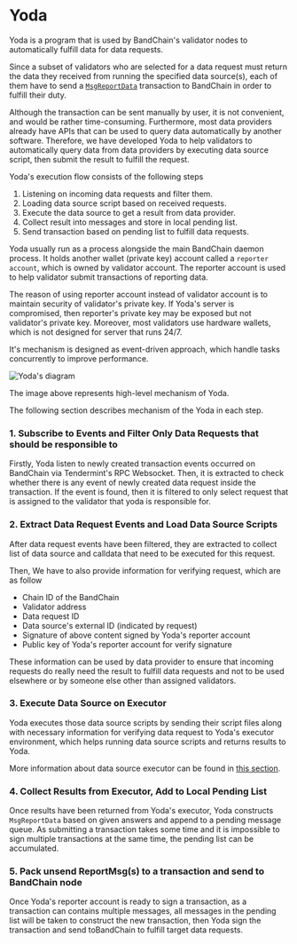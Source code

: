 # Yoda

Yoda is a program that is used by BandChain's validator nodes to automatically fulfill data for data requests.

Since a subset of validators who are selected for a data request must return the data they received from running the specified data source(s), each of them have to send a [`MsgReportData`](/core-concepts/protocol-messages#msgreportdata) transaction to BandChain in order to fulfill their duty.

Although the transaction can be sent manually by user, it is not convenient, and would be rather time-consuming. Furthermore, most data providers already have APIs that can be used to query data automatically by another software. Therefore, we have developed Yoda to help validators to automatically query data from data providers by executing data source script, then submit the result to fulfill the request.

Yoda's execution flow consists of the following steps
1. Listening on incoming data requests and filter them.
2. Loading data source script based on received requests.
3. Execute the data source to get a result from data provider.
4. Collect result into messages and store in local pending list.
5. Send transaction based on pending list to fulfill data requests.

Yoda usually run as a process alongside the main BandChain daemon process. It holds another wallet (private key) account called a `reporter account`, which is owned by validator account. The reporter account is used to help validator submit transactions of reporting data.

The reason of using reporter account instead of validator account is to maintain security of validator's private key. If Yoda's server is compromised, then reporter's private key may be exposed but not validator's private key. Moreover, most validators use hardware wallets, which is not  designed for server that runs 24/7.
 
It's mechanism is designed as event-driven approach, which handle tasks concurrently to improve performance.

![Yoda's diagram](https://i.imgur.com/Y4P5gCT.png)

The image above represents high-level mechanism of Yoda.

The following section describes mechanism of the Yoda in each step.

### 1. Subscribe to Events and Filter Only Data Requests that should be responsible to

Firstly, Yoda listen to newly created transaction events occurred on BandChain via Tendermint's RPC Websocket. Then, it is extracted to check whether there is any event of newly created data request inside the transaction.
If the event is found, then it is filtered to only select request that is assigned to the validator that yoda is
responsible for.

### 2. Extract Data Request Events and Load Data Source Scripts

After data request events have been filtered, they are extracted to collect list of data source and calldata that need to be executed for this request.

Then, We have to also provide information for verifying request, which are as follow

- Chain ID of the BandChain
- Validator address
- Data request ID
- Data source's external ID (indicated by request)
- Signature of above content signed by Yoda's reporter account
- Public key of Yoda's reporter account for verify signature

These information can be used by data provider to ensure that incoming requests do really need the result to fulfill data requests and not to be used elsewhere or by someone else other than assigned validators.

### 3. Execute Data Source on Executor

Yoda executes those data source scripts by sending their script files along with necessary information for verifying data request to Yoda's executor environment, which helps running data source scripts and returns results to Yoda.

More information about data source executor can be found in
[this section](/develop/developer-guides/remote-data-source-executor).

### 4. Collect Results from Executor, Add to Local Pending List

Once results have been returned from Yoda's executor, Yoda constructs `MsgReportData` based on given answers and append to a pending message queue. As submitting a transaction takes some time and it is impossible to sign multiple transactions at the same time, the pending list can be accumulated.

### 5. Pack unsend ReportMsg(s) to a transaction and send to BandChain node

Once Yoda's reporter account is ready to sign a transaction, as a transaction can contains multiple messages, all messages in the pending list will be taken to construct the new transaction, then Yoda sign the transaction and send toBandChain to fulfill target data requests.
